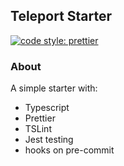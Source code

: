 ## Teleport Starter

[![code style: prettier](https://img.shields.io/badge/code_style-prettier-ff69b4.svg)](https://github.com/prettier/prettier)

### About
A simple starter with:
* Typescript
* Prettier
* TSLint
* Jest testing
* hooks on pre-commit
